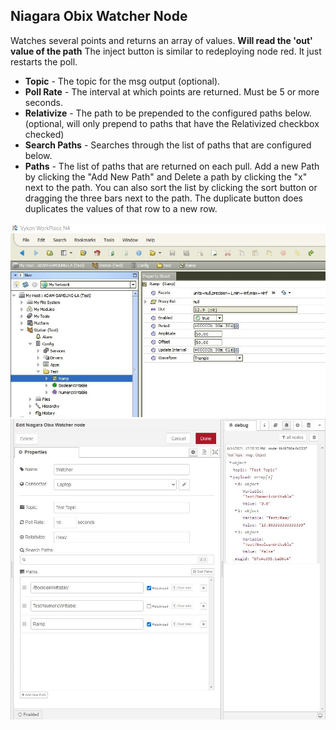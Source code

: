 ## Niagara Obix Watcher Node

Watches several points and returns an array of values. **Will read the 'out' value of the path**
The inject button is similar to redeploying node red. It just restarts the poll.

- **Topic** - The topic for the msg output (optional).
- **Poll Rate** - The interval at which points are returned. Must be 5 or more seconds.
- **Relativize** - The path to be prepended to the configured paths below. (optional, will only prepend to paths that have the Relativized checkbox checked)
- **Search Paths** - Searches through the list of paths that are configured below.
- **Paths** - The list of paths that are returned on each pull. Add a new Path by clicking the "Add New Path" and Delete a path by clicking the "x" next to the path. You can also sort the list by clicking the sort button or dragging the three bars next to the path. The duplicate button does duplicates the values of that row to a new row.

![Example of Niagara Tree](https://github.com/adamz0210/NodeRed_Niagara_Obix_Node/blob/master/Watcher/niagara.jpg?raw=true 'Example of Niagara Tree')
![Example of Node Red configuration](https://github.com/adamz0210/NodeRed_Niagara_Obix_Node/blob/master/Watcher/nodered.jpg?raw=true 'Example of Node Red configuration')
